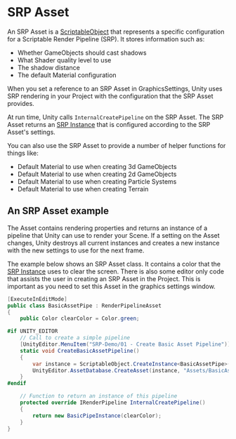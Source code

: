# SRP Asset
An SRP Asset is a [ScriptableObject](https://docs.unity3d.com/Manual/class-ScriptableObject.html) that represents a specific configuration for a Scriptable Render Pipeline (SRP). It stores information such as:

* Whether GameObjects should cast shadows
* What Shader quality level to use
* The shadow distance
* The default Material configuration

When you set a reference to an SRP Asset in GraphicsSettings, Unity uses SRP rendering in your Project with the configuration that the SRP Asset provides.

At run time, Unity calls `InternalCreatePipeline` on the SRP Asset. The SRP Asset returns an [SRP Instance](srp-instance) that is configured according to the SRP Asset's settings.

You can also use the SRP Asset to provide a number of helper functions for things like:

- Default Material to use when creating 3d GameObjects
- Default Material to use when creating 2d GameObjects
- Default Material to use when creating Particle Systems
- Default Material to use when creating Terrain

## An SRP Asset example
The Asset contains rendering properties and returns an instance of a pipeline that Unity can use to render your Scene. If a setting on the Asset changes, Unity destroys all current instances and creates a new instance with the new settings to use for the next frame.

The example below shows an SRP Asset class. It contains a color that the [SRP Instance](srp-instance.md) uses to clear the screen. There is also some editor only code that assists the user in creating an SRP Asset in the Project. This is important as you need to set this Asset in the graphics settings window.

```C#
[ExecuteInEditMode]
public class BasicAssetPipe : RenderPipelineAsset
{
    public Color clearColor = Color.green;

#if UNITY_EDITOR
    // Call to create a simple pipeline
    [UnityEditor.MenuItem("SRP-Demo/01 - Create Basic Asset Pipeline")]
    static void CreateBasicAssetPipeline()
    {
        var instance = ScriptableObject.CreateInstance<BasicAssetPipe>();
        UnityEditor.AssetDatabase.CreateAsset(instance, "Assets/BasicAssetPipe.asset");
    }
#endif

    // Function to return an instance of this pipeline
    protected override IRenderPipeline InternalCreatePipeline()
    {
        return new BasicPipeInstance(clearColor);
    }
}
```
